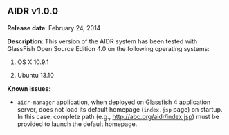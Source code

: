 ## AIDR v1.0.0

**Release date**: February 24, 2014

**Description**: This version of the AIDR system has been tested with GlassFish Open Source Edition 4.0 on the following operating systems:

1. OS X 10.9.1

2. Ubuntu 13.10

**Known issues**: 

* `aidr-manager` application, when deployed on Glassfish 4 application server, does not load its default homepage (`index.jsp` page) on startup. In this case, complete path (e.g., http://abc.org/aidr/index.jsp) must be provided to launch the default homepage.

